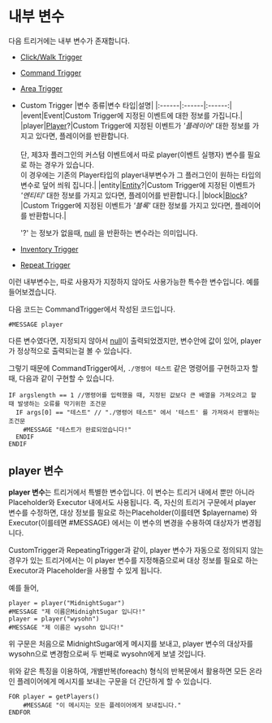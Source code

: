 # 내부 변수
다음 트리거에는 내부 변수가 존재합니다.
- [Click/Walk Trigger](https://github.com/TriggerReactor/TriggerReactor/wiki/Click-and-Walk-Triggers_kr#click-%ED%8A%B8%EB%A6%AC%EA%B1%B0)
- [Command Trigger](https://github.com/TriggerReactor/TriggerReactor/wiki/Command-Trigger_kr#%EB%82%B4%EB%B6%80-%EB%B3%80%EC%88%98)
- [Area Trigger](https://github.com/TriggerReactor/TriggerReactor/wiki/Area-Trigger_kr#%EB%82%B4%EB%B6%80-%EB%B3%80%EC%88%98-%EB%AA%A9%EB%A1%9D)
- Custom Trigger
    |변수 종류|변수 타입|설명|
    |:------|:------|:------:|
    |event|Event|Custom Trigger에 지정된 이벤트에 대한 정보를 가집니다.|
    |player|[Player](https://hub.spigotmc.org/javadocs/bukkit/org/bukkit/entity/Player.html)?|Custom Trigger에 지정된 이벤트가 *'플레이어'* 대한 정보를 가지고 있다면, 플레이어를 반환합니다.</br></br>단, 제3자 플러그인의 커스텀 이벤트에서 따로 player(이벤트 실행자) 변수를 필요로 하는 경우가 있습니다.</br>이 경우에는 기존의 Player타입의 player내부변수가 그 플러그인이 원하는 타입의 변수로 덮어 씌워 집니다.|
    |entity|[Entity](https://hub.spigotmc.org/javadocs/bukkit/org/bukkit/entity/Entity.html)?|Custom Trigger에 지정된 이벤트가 *'엔티티'* 대한 정보를 가지고 있다면, 플레이어를 반환합니다.|
    |block|[Block](https://hub.spigotmc.org/javadocs/bukkit/org/bukkit/block/Block.html)?|Custom Trigger에 지정된 이벤트가 *'블록'* 대한 정보를 가지고 있다면, 플레이어를 반환합니다.|
    
    '?' 는 정보가 없을때, [null](https://github.com/TriggerReactor/TriggerReactor/wiki/Variables_kr#null) 을 반환하는 변수라는 의미입니다.
- [Inventory Trigger](https://github.com/TriggerReactor/TriggerReactor/wiki/Inventory-Trigger_kr#%EB%82%B4%EB%B6%80-%EB%B3%80%EC%88%98-%EB%AA%A9%EB%A1%9D)
- [Repeat Trigger](https://github.com/TriggerReactor/TriggerReactor/wiki/Repeating-Trigger_kr#%EB%82%B4%EB%B6%80-%EB%B3%80%EC%88%98-%EB%AA%A9%EB%A1%9D)

이런 내부변수는, 따로 사용자가 지정하지 않아도 사용가능한 특수한 변수입니다. 예를 들어보겠습니다.

다음 코드는 CommandTrigger에서 작성된 코드입니다.
```
#MESSAGE player
```
다른 변수였다면, 지정되지 않아서 [null](https://github.com/TriggerReactor/TriggerReactor/wiki/Variables_kr#null)이 출력되었겠지만, 변수안에 값이 있어, player가 정상적으로 출력되는걸 볼 수 있습니다.

그렇기 때문에 CommandTrigger에서, `./명령어 테스트` 같은 명령어를 구현하고자 할 때, 다음과 같이 구현할 수 있습니다.
```
IF argslength == 1 //명령어를 입력했을 때, 지정된 값보다 큰 배열을 가져오려고 할 때 발생하는 오류를 막기위한 조건문
  IF args[0] == "테스트" // "./명령어 테스트" 에서 '테스트' 를 가져와서 판별하는 조건문
    #MESSAGE "테스트가 완료되었습니다!"
  ENDIF
ENDIF
```

## player 변수
**player 변수**는 트리거에서 특별한 변수입니다.
이 변수는 트리거 내에서 뿐만 아니라 Placeholder와 Executor 내에서도 사용됩니다.
즉, 자신의 트리거 구문에서 player 변수를 수정하면, 대상 정보를 필요로 하는Placeholder(이를테면 $playername) 와 Executor(이를테면 #MESSAGE) 에서는 이 변수의 변경을 수용하여 대상자가 변경됩니다.

CustomTrigger과 RepeatingTrigger과 같이, player 변수가 자동으로 정의되지 않는 경우가 있는 트리거에서는 이 player 변수를 지정해줌으로써 대상 정보를 필요로 하는 Executor과 Placeholder을 사용할 수 있게 됩니다.

예를 들어,

    player = player("MidnightSugar")
    #MESSAGE "제 이름은MidnightSugar 입니다!"
    player = player("wysohn")
    #MESSAGE "제 이름은 wysohn 입니다!"

위 구문은 처음으로 MidnightSugar에게 메시지를 보내고, player 변수의 대상자를 wysohn으로 변경함으로써 두 번째로 wysohn에게 보낼 것입니다.

위와 같은 특징을 이용하여, 개별반복(foreach) 형식의 반복문에서 활용하면 모든 온라인 플레이어에게 메시지를 보내는 구문을 더 간단하게 할 수 있습니다.

    FOR player = getPlayers()
        #MESSAGE "이 메시지는 모든 플레이어에게 보내집니다."
    ENDFOR
